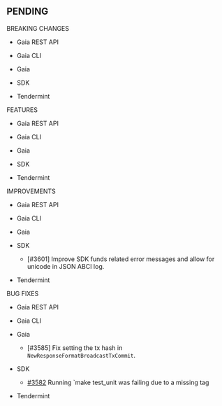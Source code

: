 ## PENDING

BREAKING CHANGES

* Gaia REST API

* Gaia CLI

* Gaia

* SDK

* Tendermint

FEATURES

* Gaia REST API

* Gaia CLI

* Gaia

* SDK

* Tendermint


IMPROVEMENTS

* Gaia REST API

* Gaia CLI

* Gaia

* SDK
  * [\#3601] Improve SDK funds related error messages and allow for unicode in
  JSON ABCI log.

* Tendermint


BUG FIXES

* Gaia REST API

* Gaia CLI

* Gaia
  * [\#3585] Fix setting the tx hash in `NewResponseFormatBroadcastTxCommit`.

* SDK
  * [\#3582](https://github.com/cosmos/cosmos-sdk/pull/3582) Running `make test_unit was failing due to a missing tag

* Tendermint